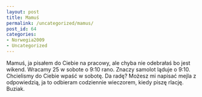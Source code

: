 ```yaml
---
layout: post
title: Mamuś
permalink: /uncategorized/mamus/
post_id: 64
categories: 
- Norwegia2009
- Uncategorized
---
```


Mamuś, ja pisałem do Ciebie na pracowy, ale chyba nie odebrałaś bo jest  wikend. Wracamy 25 w sobote o 9:10 rano. Znaczy samolot ląduje o 9:10. Chcielismy do Ciebie wpaść w sobotę. Da radę? Możesz mi napisać mejla z odpowiedzią, ja to odbieram codziennie wieczorem, kiedy piszę rlację. Buziak.